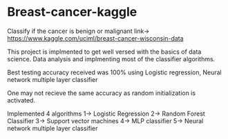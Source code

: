 # Breast-cancer-kaggle
Classify if the cancer is benign or malignant           link-> https://www.kaggle.com/uciml/breast-cancer-wisconsin-data

This project is implmented to get well versed with the basics of data science. Data analysis and implmenting most of the classifier algorithms. 

Best testing accuracy received was 100% using Logistic regression, Neural network multiple layer classifier

One may not recieve the same accuracy as random initialization is activated. 

Implemented 4 algorithms
1-> Logistic Regression
2-> Random Forest Classifier
3-> Support vector machines
4-> MLP classifier
5-> Neural network multiple layer classifier
